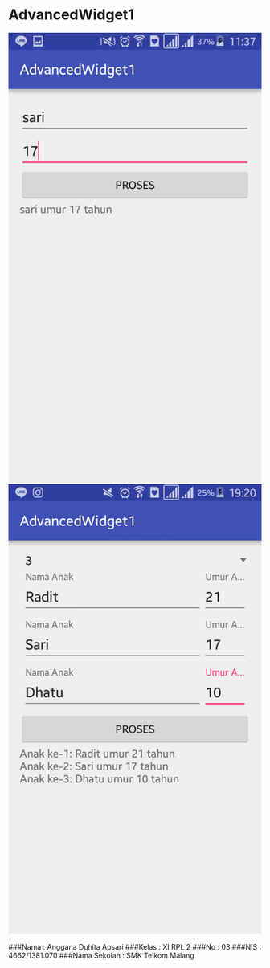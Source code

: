 # AdvancedWidget1

![screenshot1](https://github.com/Angganada/AdvancedWidget1/blob/master/aw1.png)
![screenshot2](https://github.com/Angganada/AdvancedWidget1/blob/master/aw1-.png)

###Nama  : Anggana Duhita Apsari
###Kelas : XI RPL 2
###No    : 03
###NIS   : 4662/1381.070
###Nama Sekolah  : SMK Telkom Malang
